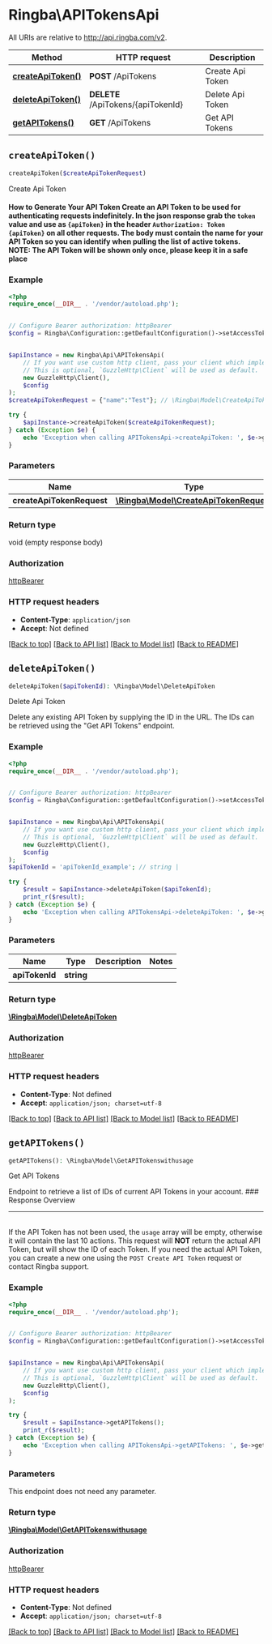 # Ringba\APITokensApi

All URIs are relative to http://api.ringba.com/v2.

Method | HTTP request | Description
------------- | ------------- | -------------
[**createApiToken()**](APITokensApi.md#createApiToken) | **POST** /ApiTokens | Create Api Token
[**deleteApiToken()**](APITokensApi.md#deleteApiToken) | **DELETE** /ApiTokens/{apiTokenId} | Delete Api Token
[**getAPITokens()**](APITokensApi.md#getAPITokens) | **GET** /ApiTokens | Get API Tokens


## `createApiToken()`

```php
createApiToken($createApiTokenRequest)
```

Create Api Token

#### How to Generate Your API Token  Create an API Token to be used for authenticating requests indefinitely. In the json response grab the `token` value and use as `{apiToken}` in the header `Authorization: Token {apiToken}` on all other requests. The body must contain the name for your API Token so you can identify when pulling the list of active tokens.  **NOTE: The API Token will be shown only once, please keep it in a safe place**

### Example

```php
<?php
require_once(__DIR__ . '/vendor/autoload.php');


// Configure Bearer authorization: httpBearer
$config = Ringba\Configuration::getDefaultConfiguration()->setAccessToken('YOUR_ACCESS_TOKEN');


$apiInstance = new Ringba\Api\APITokensApi(
    // If you want use custom http client, pass your client which implements `GuzzleHttp\ClientInterface`.
    // This is optional, `GuzzleHttp\Client` will be used as default.
    new GuzzleHttp\Client(),
    $config
);
$createApiTokenRequest = {"name":"Test"}; // \Ringba\Model\CreateApiTokenRequest | 

try {
    $apiInstance->createApiToken($createApiTokenRequest);
} catch (Exception $e) {
    echo 'Exception when calling APITokensApi->createApiToken: ', $e->getMessage(), PHP_EOL;
}
```

### Parameters

Name | Type | Description  | Notes
------------- | ------------- | ------------- | -------------
 **createApiTokenRequest** | [**\Ringba\Model\CreateApiTokenRequest**](../Model/CreateApiTokenRequest.md)|  |

### Return type

void (empty response body)

### Authorization

[httpBearer](../../README.md#httpBearer)

### HTTP request headers

- **Content-Type**: `application/json`
- **Accept**: Not defined

[[Back to top]](#) [[Back to API list]](../../README.md#endpoints)
[[Back to Model list]](../../README.md#models)
[[Back to README]](../../README.md)

## `deleteApiToken()`

```php
deleteApiToken($apiTokenId): \Ringba\Model\DeleteApiToken
```

Delete Api Token

Delete any existing API Token by supplying the ID in the URL. The IDs can be retrieved using the \"Get API Tokens\" endpoint.

### Example

```php
<?php
require_once(__DIR__ . '/vendor/autoload.php');


// Configure Bearer authorization: httpBearer
$config = Ringba\Configuration::getDefaultConfiguration()->setAccessToken('YOUR_ACCESS_TOKEN');


$apiInstance = new Ringba\Api\APITokensApi(
    // If you want use custom http client, pass your client which implements `GuzzleHttp\ClientInterface`.
    // This is optional, `GuzzleHttp\Client` will be used as default.
    new GuzzleHttp\Client(),
    $config
);
$apiTokenId = 'apiTokenId_example'; // string | 

try {
    $result = $apiInstance->deleteApiToken($apiTokenId);
    print_r($result);
} catch (Exception $e) {
    echo 'Exception when calling APITokensApi->deleteApiToken: ', $e->getMessage(), PHP_EOL;
}
```

### Parameters

Name | Type | Description  | Notes
------------- | ------------- | ------------- | -------------
 **apiTokenId** | **string**|  |

### Return type

[**\Ringba\Model\DeleteApiToken**](../Model/DeleteApiToken.md)

### Authorization

[httpBearer](../../README.md#httpBearer)

### HTTP request headers

- **Content-Type**: Not defined
- **Accept**: `application/json; charset=utf-8`

[[Back to top]](#) [[Back to API list]](../../README.md#endpoints)
[[Back to Model list]](../../README.md#models)
[[Back to README]](../../README.md)

## `getAPITokens()`

```php
getAPITokens(): \Ringba\Model\GetAPITokenswithusage
```

Get API Tokens

Endpoint to retrieve a list of IDs of current API Tokens in your account.     ### Response Overview <hr> <br>  If the API Token has not been used, the `usage` array will be empty, otherwise it will contain the last 10 actions.  This request will __NOT__ return the actual API Token, but will show the ID of each Token. If you need the actual API Token, you can create a new one using the `POST Create API Token` request or contact Ringba support.

### Example

```php
<?php
require_once(__DIR__ . '/vendor/autoload.php');


// Configure Bearer authorization: httpBearer
$config = Ringba\Configuration::getDefaultConfiguration()->setAccessToken('YOUR_ACCESS_TOKEN');


$apiInstance = new Ringba\Api\APITokensApi(
    // If you want use custom http client, pass your client which implements `GuzzleHttp\ClientInterface`.
    // This is optional, `GuzzleHttp\Client` will be used as default.
    new GuzzleHttp\Client(),
    $config
);

try {
    $result = $apiInstance->getAPITokens();
    print_r($result);
} catch (Exception $e) {
    echo 'Exception when calling APITokensApi->getAPITokens: ', $e->getMessage(), PHP_EOL;
}
```

### Parameters

This endpoint does not need any parameter.

### Return type

[**\Ringba\Model\GetAPITokenswithusage**](../Model/GetAPITokenswithusage.md)

### Authorization

[httpBearer](../../README.md#httpBearer)

### HTTP request headers

- **Content-Type**: Not defined
- **Accept**: `application/json; charset=utf-8`

[[Back to top]](#) [[Back to API list]](../../README.md#endpoints)
[[Back to Model list]](../../README.md#models)
[[Back to README]](../../README.md)
